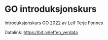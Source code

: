 # GO introduksjonskurs

Introduksjonskurs GO  2022
av Leif Terje Fonnes

Datalink:
https://bit.ly/leffen_verdata
